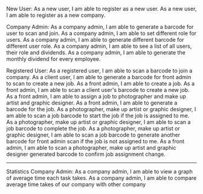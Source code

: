New User:
As a new user, I am able to register as a new user.
As a new user, I am able to register as a new company.

Company Admin:
As a company admin, I am able to generate a barcode for user to scan and join.
As a company admin, I am able to set different role for users.
As a company admin, I am able to generate different barcode for different user role.
As a company admin, I am able to see a list of all users, their role and dividends.
As a company admin, I am able to generate the monthly dividend for every employee.

Registered User:
As a registered user, I am able to scan a barcode to join a company.
As a client user, I am able to generate a barcode for front admin to scan to create a new job.
As a front admin, I am able to create a job.
As a front admin, I am able to scan a client user's barcode to create a new job.
As a front admin, I am able to assign a job to photographer and make up artist and graphic designer.
As a front admin, I am able to generate a barcode for the job.
As a photographer, make up artist or graphic designer, I am able to scan a job barcode to start the job if the job is assigned to me.
As a photographer, make up artist or graphic designer, I am able to scan a job barcode to complete the job.
As a photographer, make up artist or graphic designer, I am able to scan a job barcode to generate another barcode for front admin scan if the job is not assigned to me.
As a front admin, I am able to scan a photographer, make up artist and graphic designer generated barcode to confirm job assignment change.



************
Statistics
Company Admin:
As a company admin, I am able to view a graph of average time each task takes.
As a company admin, I am able to compare average time takes of our company with other company